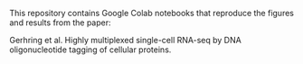 This repository contains Google Colab notebooks that reproduce the figures and results from the paper:

Gerhring et al. Highly multiplexed single-cell RNA-seq by DNA oligonucleotide tagging of cellular proteins.


